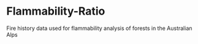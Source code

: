 # Flammability-Ratio
Fire history data used for flammability analysis of forests in the Australian Alps
